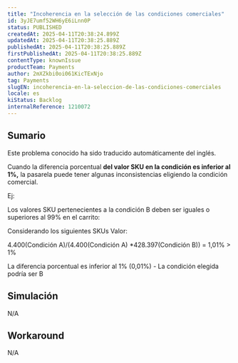 ```yaml
---
title: "Incoherencia en la selección de las condiciones comerciales"
id: 3yJE7umf52WH6yE6iLnn0P
status: PUBLISHED
createdAt: 2025-04-11T20:38:24.899Z
updatedAt: 2025-04-11T20:38:25.889Z
publishedAt: 2025-04-11T20:38:25.889Z
firstPublishedAt: 2025-04-11T20:38:25.889Z
contentType: knownIssue
productTeam: Payments
author: 2mXZkbi0oi061KicTExNjo
tag: Payments
slugEN: incoherencia-en-la-seleccion-de-las-condiciones-comerciales
locale: es
kiStatus: Backlog
internalReference: 1210072
---
```


## Sumario

<div class="alert alert-info">
  <p>Este problema conocido ha sido traducido automáticamente del inglés.</p>
</div>


Cuando la diferencia porcentual **del valor SKU en la condición es inferior al 1%,** la pasarela puede tener algunas inconsistencias eligiendo la condición comercial.

Ej:

Los valores SKU pertenecientes a la condición B deben ser iguales o superiores al 99% en el carrito:

Considerando los siguientes SKUs Valor:

4.400(Condición A)/(4.400(Condición A) *428.397(Condición B)) = 1,01% > 1%

La diferencia porcentual es inferior al 1% (0,01%) - La condición elegida podría ser B


##

## Simulación


N/A


##

## Workaround


N/A






